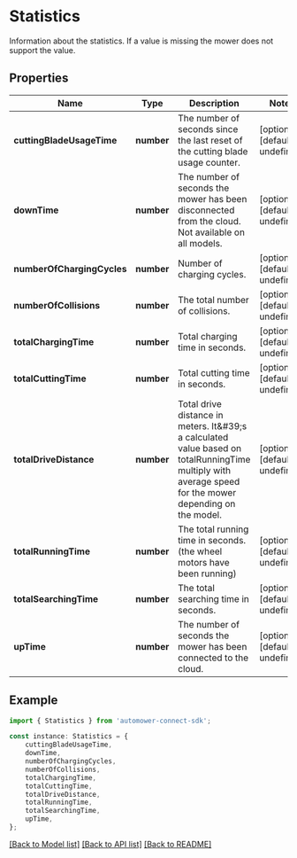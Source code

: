 # Statistics

Information about the statistics. If a value is missing the mower does not support the value.

## Properties

Name | Type | Description | Notes
------------ | ------------- | ------------- | -------------
**cuttingBladeUsageTime** | **number** | The number of seconds since the last reset of the cutting blade usage counter. | [optional] [default to undefined]
**downTime** | **number** | The number of seconds the mower has been disconnected from the cloud. Not available on all models. | [optional] [default to undefined]
**numberOfChargingCycles** | **number** | Number of charging cycles. | [optional] [default to undefined]
**numberOfCollisions** | **number** | The total number of collisions. | [optional] [default to undefined]
**totalChargingTime** | **number** | Total charging time in seconds. | [optional] [default to undefined]
**totalCuttingTime** | **number** | Total cutting time in seconds. | [optional] [default to undefined]
**totalDriveDistance** | **number** | Total drive distance in meters. It\&#39;s a calculated value based on totalRunningTime multiply with average speed for the mower depending on the model. | [optional] [default to undefined]
**totalRunningTime** | **number** | The total running time in seconds. (the wheel motors have been running) | [optional] [default to undefined]
**totalSearchingTime** | **number** | The total searching time in seconds. | [optional] [default to undefined]
**upTime** | **number** | The number of seconds the mower has been connected to the cloud. | [optional] [default to undefined]

## Example

```typescript
import { Statistics } from 'automower-connect-sdk';

const instance: Statistics = {
    cuttingBladeUsageTime,
    downTime,
    numberOfChargingCycles,
    numberOfCollisions,
    totalChargingTime,
    totalCuttingTime,
    totalDriveDistance,
    totalRunningTime,
    totalSearchingTime,
    upTime,
};
```

[[Back to Model list]](../README.md#documentation-for-models) [[Back to API list]](../README.md#documentation-for-api-endpoints) [[Back to README]](../README.md)
